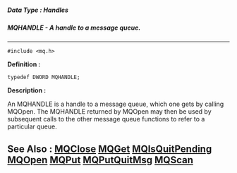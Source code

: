 ##### Data Type : Handles
##### MQHANDLE - A handle to a message queue.
---
```
#include <mq.h>
```

**Definition :**
```
typedef DWORD MQHANDLE;
```

**Description :**

An MQHANDLE is a handle to a message queue, which one gets by calling MQOpen. The MQHANDLE returned by MQOpen may then be used by subsequent calls to the other message queue functions to refer to a particular queue.


**See Also :**
[MQClose](/domino-c-api-docs/reference/Func/MQClose)
[MQGet](/domino-c-api-docs/reference/Func/MQGet)
[MQIsQuitPending](/domino-c-api-docs/reference/Func/MQIsQuitPending)
[MQOpen](/domino-c-api-docs/reference/Func/MQOpen)
[MQPut](/domino-c-api-docs/reference/Func/MQPut)
[MQPutQuitMsg](/domino-c-api-docs/reference/Func/MQPutQuitMsg)
[MQScan](/domino-c-api-docs/reference/Func/MQScan)
---
